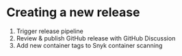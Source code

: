 # Creating a new release

1. Trigger release pipeline
2. Review & publish GitHub release with GitHub Discussion
3. Add new container tags to Snyk container scanning
